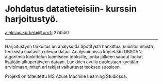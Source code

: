 # Johdatus datatieteisiin- kurssin harjoitustyö.
aleksius.kurkela@tuni.fi
274550
***
Harjoitustyön tarkoitus on analysoida Spotifystä hankittua, suosituimmista teoksista saatavilla olevaa dataa. Analysoinnissa käytetään DBSCAN- algoritmia luokittelun luomiseen teoksille, jonka jälkeen saadut luokat lisätään alkuperäiseen dataan. Luokkien avulla puolestaan kyetään arvioimaan, miten eri tekijät vaikuttavat teoksen suosioon.

Projekti on toteutettu MS Azure Machine Learning Studiossa.
